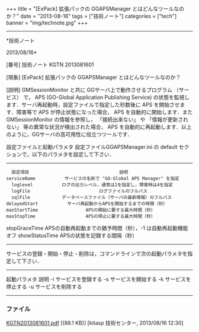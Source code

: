 ﻿+++
title = "[ExPack] 拡張パックの GGAPSManager とはどんなツールなのか？"
date = "2013-08-16"
tags = ["技術ノート"]
categories = ["tech"]
banner = "img/technote.jpg"
+++

-----------------------------------------------------------------------------------------------------------------------------

*技術ノート

2013/08/16*


[番号]
技術ノート KGTN 2013081601

[現象]
[ExPack] 拡張パックの GGAPSManager とはどんなツールなのか？

[説明]
GMSessionMonitor と共に GGサーバ上で動作させるプログラム （サービス）
で， APS (GO-Global Application Publishing Service)
の状態を監視します．サーバ再起動時，設定ファイルで指定した秒数後に APS
を開始させます．障害等で APS が停止状態になった場合， APS
を自動的に開始します．また GMSessionMonitor の情報を参照し，
「接続出来ない」 や 「情報が更新されない」
等の異常な状況が検出された場合， APS
を自動的に再起動します．以上のように，GGサーバの高可用性に役立つツールです．

設定ファイルと起動パラメタ
設定ファイルGGAPSManager.ini の default
セクションで，以下のパラメタを設定して下さい．

  ---------------- --------------------------------------------------------------
      設定項目                                  説明
    serviceName           サービスの名称で "GO-Global APS Manager" を指定
      loglevel           ログの出力レベル，通常は1を指定し，障害時は4を指定
      logFile                          ログファイルのフルパス
      sqlFile            データベースファイル（サーバの最新情報）のフルパス
    delayedStart           サーバ再起動からAPSを開始するまでの時間（秒）
    maxStartTime                  APSの開始に要する最大時間（秒）
    maxStopTime                   APSの停止に要する最大時間（秒）
   stopGraceTime    APSの自動再起動までの猶予時間（秒），-1 は自動再起動機能オフ
   showStatusTime                  APSの状態を記録する間隔（秒）
  ---------------- --------------------------------------------------------------

サービスの登録・開始・停止・削除は，コマンドラインで次の起動パラメタを指定して下さい．

  -------------- --------------------
   起動パラメタ          説明
        -i        サービスを登録する
        -s        サービスを開始する
        -k        サービスを停止する
        -u        サービスを削除する
  -------------- --------------------


### ファイル

 
 


[KGTN2013081601.pdf](http://techreport.kitasp.net/attachments/download/1363/KGTN2013081601.pdf)
 [(88.1 KB)] [kitasp 技術センター, 2013/08/16
12:30]


 


 

